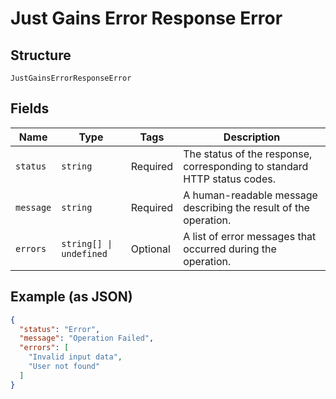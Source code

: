 
# Just Gains Error Response Error

## Structure

`JustGainsErrorResponseError`

## Fields

| Name | Type | Tags | Description |
|  --- | --- | --- | --- |
| `status` | `string` | Required | The status of the response, corresponding to standard HTTP status codes. |
| `message` | `string` | Required | A human-readable message describing the result of the operation. |
| `errors` | `string[] \| undefined` | Optional | A list of error messages that occurred during the operation. |

## Example (as JSON)

```json
{
  "status": "Error",
  "message": "Operation Failed",
  "errors": [
    "Invalid input data",
    "User not found"
  ]
}
```

